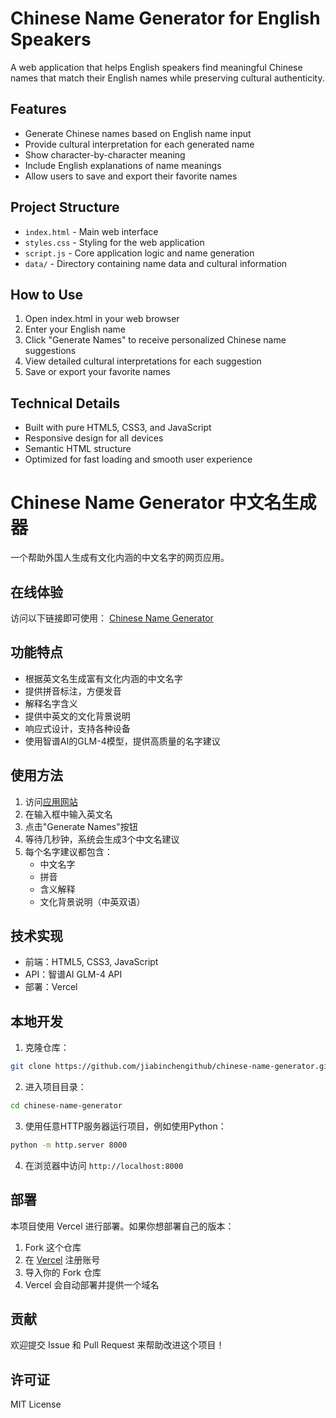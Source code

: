 # Chinese Name Generator for English Speakers

A web application that helps English speakers find meaningful Chinese names that match their English names while preserving cultural authenticity.

## Features

- Generate Chinese names based on English name input
- Provide cultural interpretation for each generated name
- Show character-by-character meaning
- Include English explanations of name meanings
- Allow users to save and export their favorite names

## Project Structure

- `index.html` - Main web interface
- `styles.css` - Styling for the web application
- `script.js` - Core application logic and name generation
- `data/` - Directory containing name data and cultural information

## How to Use

1. Open index.html in your web browser
2. Enter your English name
3. Click "Generate Names" to receive personalized Chinese name suggestions
4. View detailed cultural interpretations for each suggestion
5. Save or export your favorite names

## Technical Details

- Built with pure HTML5, CSS3, and JavaScript
- Responsive design for all devices
- Semantic HTML structure
- Optimized for fast loading and smooth user experience

# Chinese Name Generator 中文名生成器

一个帮助外国人生成有文化内涵的中文名字的网页应用。

## 在线体验

访问以下链接即可使用：
[Chinese Name Generator](https://chinese-name-generator-hdx8riyrb-jiabinchens-projects.vercel.app/)

## 功能特点

- 根据英文名生成富有文化内涵的中文名字
- 提供拼音标注，方便发音
- 解释名字含义
- 提供中英文的文化背景说明
- 响应式设计，支持各种设备
- 使用智谱AI的GLM-4模型，提供高质量的名字建议

## 使用方法

1. 访问[应用网站](https://chinese-name-generator-hdx8riyrb-jiabinchens-projects.vercel.app/)
2. 在输入框中输入英文名
3. 点击"Generate Names"按钮
4. 等待几秒钟，系统会生成3个中文名建议
5. 每个名字建议都包含：
   - 中文名字
   - 拼音
   - 含义解释
   - 文化背景说明（中英双语）

## 技术实现

- 前端：HTML5, CSS3, JavaScript
- API：智谱AI GLM-4 API
- 部署：Vercel

## 本地开发

1. 克隆仓库：
```bash
git clone https://github.com/jiabinchengithub/chinese-name-generator.git
```

2. 进入项目目录：
```bash
cd chinese-name-generator
```

3. 使用任意HTTP服务器运行项目，例如使用Python：
```bash
python -m http.server 8000
```

4. 在浏览器中访问 `http://localhost:8000`

## 部署

本项目使用 Vercel 进行部署。如果你想部署自己的版本：

1. Fork 这个仓库
2. 在 [Vercel](https://vercel.com) 注册账号
3. 导入你的 Fork 仓库
4. Vercel 会自动部署并提供一个域名

## 贡献

欢迎提交 Issue 和 Pull Request 来帮助改进这个项目！

## 许可证

MIT License
